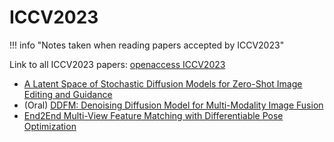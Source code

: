 # ICCV2023

!!! info "Notes taken when reading papers accepted by ICCV2023"

Link to all ICCV2023 papers: [openaccess ICCV2023](https://openaccess.thecvf.com/ICCV2023?day=all)

- [A Latent Space of Stochastic Diffusion Models for Zero-Shot Image Editing and Guidance](DDPM_latent.md)
- (Oral) [DDFM: Denoising Diffusion Model for Multi-Modality Image Fusion](DDFM_image_fusion.md)
- [End2End Multi-View Feature Matching with Differentiable Pose Optimization](e2e_multiview_feature_matching.md)